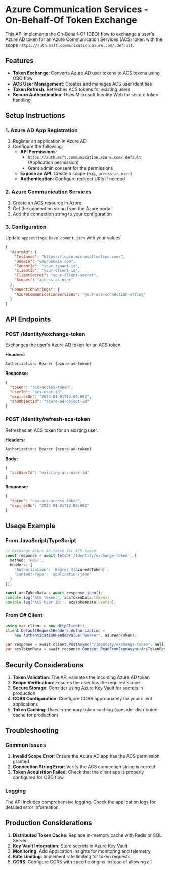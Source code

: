 # Azure Communication Services - On-Behalf-Of Token Exchange

This API implements the On-Behalf-Of (OBO) flow to exchange a user's Azure AD token for an Azure Communication Services (ACS) token with the scope `https://auth.msft.communication.azure.com/.default`.

## Features

- **Token Exchange**: Converts Azure AD user tokens to ACS tokens using OBO flow
- **ACS User Management**: Creates and manages ACS user identities
- **Token Refresh**: Refreshes ACS tokens for existing users
- **Secure Authentication**: Uses Microsoft Identity Web for secure token handling

## Setup Instructions

### 1. Azure AD App Registration

1. Register an application in Azure AD
2. Configure the following:
   - **API Permissions**: 
     - `https://auth.msft.communication.azure.com/.default` (Application permission)
     - Grant admin consent for the permissions
   - **Expose an API**: Create a scope (e.g., `access_as_user`)
   - **Authentication**: Configure redirect URIs if needed

### 2. Azure Communication Services

1. Create an ACS resource in Azure
2. Get the connection string from the Azure portal
3. Add the connection string to your configuration

### 3. Configuration

Update `appsettings.Development.json` with your values:

```json
{
  "AzureAd": {
    "Instance": "https://login.microsoftonline.com/",
    "Domain": "yourdomain.com",
    "TenantId": "your-tenant-id",
    "ClientId": "your-client-id",
    "ClientSecret": "your-client-secret",
    "Scopes": "access_as_user"
  },
  "ConnectionStrings": {
    "AzureCommunicationServices": "your-acs-connection-string"
  }
}
```

## API Endpoints

### POST /Identity/exchange-token

Exchanges the user's Azure AD token for an ACS token.

**Headers:**
```
Authorization: Bearer {azure-ad-token}
```

**Response:**
```json
{
  "token": "acs-access-token",
  "userId": "acs-user-id",
  "expiresOn": "2024-01-01T12:00:00Z",
  "aadObjectId": "azure-ad-object-id"
}
```

### POST /Identity/refresh-acs-token

Refreshes an ACS token for an existing user.

**Headers:**
```
Authorization: Bearer {azure-ad-token}
```

**Body:**
```json
{
  "acsUserId": "existing-acs-user-id"
}
```

**Response:**
```json
{
  "token": "new-acs-access-token",
  "expiresOn": "2024-01-01T12:00:00Z"
}
```

## Usage Example

### From JavaScript/TypeScript

```typescript
// Exchange Azure AD token for ACS token
const response = await fetch('/Identity/exchange-token', {
  method: 'POST',
  headers: {
    'Authorization': `Bearer ${azureAdToken}`,
    'Content-Type': 'application/json'
  }
});

const acsTokenData = await response.json();
console.log('ACS Token:', acsTokenData.token);
console.log('ACS User ID:', acsTokenData.userId);
```

### From C# Client

```csharp
using var client = new HttpClient();
client.DefaultRequestHeaders.Authorization = 
    new AuthenticationHeaderValue("Bearer", azureAdToken);

var response = await client.PostAsync("/Identity/exchange-token", null);
var acsTokenData = await response.Content.ReadFromJsonAsync<AcsTokenResponse>();
```

## Security Considerations

1. **Token Validation**: The API validates the incoming Azure AD token
2. **Scope Verification**: Ensures the user has the required scope
3. **Secure Storage**: Consider using Azure Key Vault for secrets in production
4. **CORS Configuration**: Configure CORS appropriately for your client applications
5. **Token Caching**: Uses in-memory token caching (consider distributed cache for production)

## Troubleshooting

### Common Issues

1. **Invalid Scope Error**: Ensure the Azure AD app has the ACS permission granted
2. **Connection String Error**: Verify the ACS connection string is correct
3. **Token Acquisition Failed**: Check that the client app is properly configured for OBO flow

### Logging

The API includes comprehensive logging. Check the application logs for detailed error information.

## Production Considerations

1. **Distributed Token Cache**: Replace in-memory cache with Redis or SQL Server
2. **Key Vault Integration**: Store secrets in Azure Key Vault
3. **Monitoring**: Add Application Insights for monitoring and telemetry
4. **Rate Limiting**: Implement rate limiting for token requests
5. **CORS**: Configure CORS with specific origins instead of allowing all
